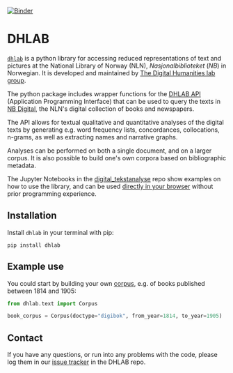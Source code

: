[![Binder](https://mybinder.org/badge_logo.svg)](https://mybinder.org/v2/gh/NationalLibraryOfNorway/digital_tekstanalyse/HEAD)
# DHLAB
<!-- start dhlab-intro -->

 [`dhlab`](https://pypi.org/project/dhlab/) is a python library for accessing reduced representations of text and pictures at
the National Library of Norway (NLN), *Nasjonalbiblioteket* (*NB*) in Norwegian. 
 It is developed and maintained by [The Digital Humanities lab group](https://www.nb.no/dh-lab/).

The python package includes wrapper functions for the [DHLAB API](https://api.nb.no/dhlab) (Application 
Programming Interface) that can be used to query the texts in [NB Digital](https://www.nb.no/search), the NLN's digital collection of books and newspapers.

The API allows for textual qualitative and quantitative analyses of the digital texts by generating 
e.g. word frequency lists, concordances, collocations, n-grams, as well as
extracting names and narrative graphs.

Analyses can be performed on both a single document, and on a larger corpus.
It is also possible to build one's own corpora based on bibliographic metadata.
<!-- end dhlab-intro -->

The Jupyter Notebooks in the [digital_tekstanalyse](https://github.com/NationalLibraryOfNorway/digital_tekstanalyse) repo show examples on
how to use the library, and can be used
[directly in your browser](https://mybinder.org/v2/gh/NationalLibraryOfNorway/digital_tekstanalyse/HEAD)
without prior programming experience.



## Installation

<!-- start installation -->

Install `dhlab` in your terminal with pip: 

```
pip install dhlab
```

<!-- end installation -->


## Example use
<!-- start example-use -->

You could start by building your own [corpus](https://en.wikipedia.org/wiki/Text_corpus), e.g. of 
books published between 1814 and 1905: 

```python
from dhlab.text import Corpus

book_corpus = Corpus(doctype="digibok", from_year=1814, to_year=1905)
```

<!-- end example-use -->

## Contact
If you have any questions, or run into any problems with the code, please log them in our [issue 
tracker](https://github.com/NationalLibraryOfNorway/DHLAB/issues) in the DHLAB repo. 

